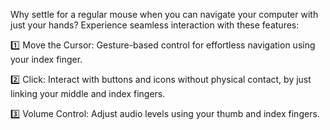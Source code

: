 Why settle for a regular mouse when you can navigate your computer with just your hands? Experience seamless interaction with these features:

1️⃣ Move the Cursor: Gesture-based control for effortless navigation using your index finger.

2️⃣ Click: Interact with buttons and icons without physical contact, by just linking your middle and index fingers.

3️⃣ Volume Control: Adjust audio levels using your thumb and index fingers.
